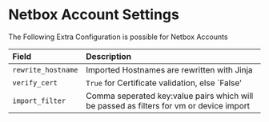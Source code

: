 # Netbox Account Settings

The Following Extra Configuration is possible for Netbox Accounts

| Field              | Description                                                                             |
| :----------------- | :-------------------------------------------------------------------------------------- |
| `rewrite_hostname` | Imported Hostnames are rewritten with Jinja                                             |
| `verify_cert`      | `True` for Certificate validation, else `False'                                         |
| `import_filter`    | Comma seperated key:value pairs which will be passed as filters for vm or device import |
